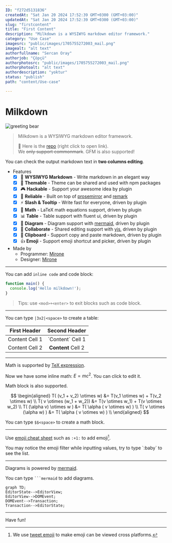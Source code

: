 ```yaml
---
ID: "f272d5131836"
createdAt: "Sat Jan 20 2024 17:52:39 GMT+0300 (GMT+03:00)"
updatedAt: "Sat Jan 20 2024 17:52:39 GMT+0300 (GMT+03:00)"
slug: "firstcontent"
title: "First Content"
description: "Milkdown is a WYSIWYG markdown editor framework."
category: "Use Case"
imagesrc: "public/images/1705755272003_mail.png"
imagealt: "alt text"
authorfullname: "Sercan Oray"
authorjob: "Çöpçü"
authorphotosrc: "public/images/1705755272003_mail.png"
authorphotoalt: "alt text"
authordescription: "yoktur"
status: "publish"
path: "content/Use-case"

---
```

# Milkdown

![greeting bear](/polar.jpeg)

> Milkdown is a WYSIWYG markdown editor framework.
>
> 🍼 Here is the [repo](https://github.com/Milkdown/milkdown) (right click to open link). \
> We ~~only support commonmark~~. GFM is also supported!

You can check the output markdown text in **two columns editing**.

* Features
  * [x] 📝 **WYSIWYG Markdown** - Write markdown in an elegant way
  * [x] 🎨 **Themable** - Theme can be shared and used with npm packages
  * [x] 🎮 **Hackable** - Support your awesome idea by plugin
  * [x] 🦾 **Reliable** - Built on top of [prosemirror](https://prosemirror.net/) and [remark](https://github.com/remarkjs/remark)
  * [x] ⚡ **Slash & Tooltip** - Write fast for everyone, driven by plugin
  * [x] 🧮 **Math** - LaTeX math equations support, driven by plugin
  * [x] 📊 **Table** - Table support with fluent ui, driven by plugin
  * [x] 📰 **Diagram** - Diagram support with [mermaid](https://mermaid-js.github.io/mermaid/#/), driven by plugin
  * [x] 🍻 **Collaborate** - Shared editing support with [yjs](https://docs.yjs.dev/), driven by plugin
  * [x] 💾 **Clipboard** - Support copy and paste markdown, driven by plugin
  * [x] 👍 **Emoji** - Support emoji shortcut and picker, driven by plugin
* Made by
  * Programmer: [Mirone](https://github.com/Milkdown)
  * Designer: [Mirone](https://github.com/Milkdown)

***

You can add `inline code` and code block:

```javascript
function main() {
  console.log('Hello milkdown!');
}
```

> Tips: use `<mod>+<enter>` to exit blocks such as code block.

***

You can type `|3x2|<space>` to create a table:

| First Header   |    Second Header   |
| -------------- | :----------------: |
| Content Cell 1 | \`Content\` Cell 1 |
| Content Cell 2 | **Content** Cell 2 |

***

Math is supported by [TeX expression](https://en.wikipedia.org/wiki/TeX).

Now we have some inline math: $E = mc^2$. You can click to edit it.

Math block is also supported.

$$
\begin{aligned}
T( (v_1 + v_2) \otimes w) &= T(v_1 \otimes w) + T(v_2 \otimes w) \\
T( v \otimes (w_1 + w_2)) &= T(v \otimes w_1) + T(v \otimes w_2) \\
T( (\alpha v) \otimes w ) &= T( \alpha ( v \otimes w) ) \\
T( v \otimes (\alpha w) ) &= T( \alpha ( v \otimes w) ) \\
\end{aligned}
$$

You can type `$$<space>` to create a math block.

***

Use [emoji cheat sheet](https://www.webfx.com/tools/emoji-cheat-sheet/) such as `:+1:` to add emoji[^1].

You may notice the emoji filter while inputting values, try to type \`:baby\` to see the list.

***

Diagrams is powered by [mermaid](https://mermaid-js.github.io/mermaid/#/).

You can type ` ```mermaid ` to add diagrams.

```mermaid
graph TD;
EditorState-->EditorView;
EditorView-->DOMEvent;
DOMEvent-->Transaction;
Transaction-->EditorState;
```

***

Have fun!

[^1]: We use [tweet emoji](https://twemoji.twitter.com) to make emoji can be viewed cross platforms.

